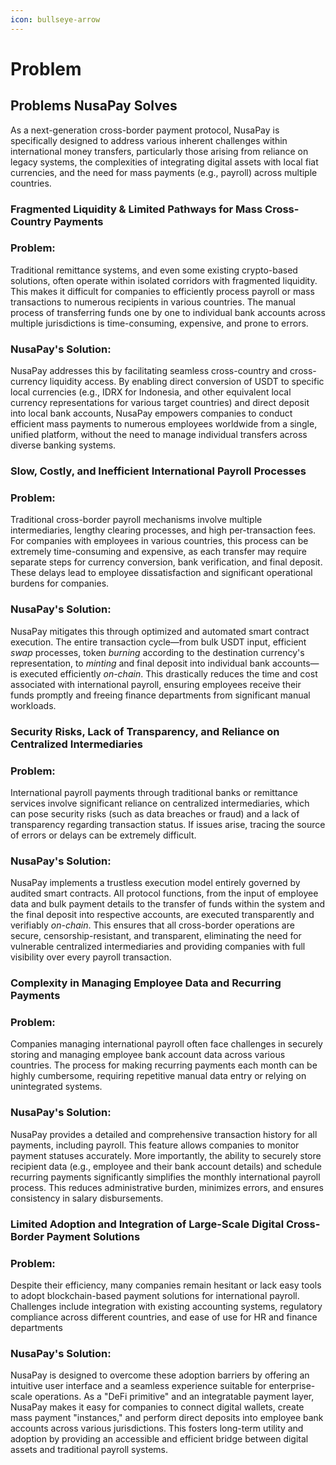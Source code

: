 ```yaml
---
icon: bullseye-arrow
---
```


# Problem

## Problems NusaPay Solves

As a next-generation cross-border payment protocol, NusaPay is specifically designed to address various inherent challenges within international money transfers, particularly those arising from reliance on legacy systems, the complexities of integrating digital assets with local fiat currencies, and the need for mass payments (e.g., payroll) across multiple countries.

### Fragmented Liquidity & Limited Pathways for Mass Cross-Country Payments

### Problem:

Traditional remittance systems, and even some existing crypto-based solutions, often operate within isolated corridors with fragmented liquidity. This makes it difficult for companies to efficiently process payroll or mass transactions to numerous recipients in various countries. The manual process of transferring funds one by one to individual bank accounts across multiple jurisdictions is time-consuming, expensive, and prone to errors.

### NusaPay's Solution:

NusaPay addresses this by facilitating seamless cross-country and cross-currency liquidity access. By enabling direct conversion of USDT to specific local currencies (e.g., IDRX for Indonesia, and other equivalent local currency representations for various target countries) and direct deposit into local bank accounts, NusaPay empowers companies to conduct efficient mass payments to numerous employees worldwide from a single, unified platform, without the need to manage individual transfers across diverse banking systems.

### Slow, Costly, and Inefficient International Payroll Processes

### Problem:

Traditional cross-border payroll mechanisms involve multiple intermediaries, lengthy clearing processes, and high per-transaction fees. For companies with employees in various countries, this process can be extremely time-consuming and expensive, as each transfer may require separate steps for currency conversion, bank verification, and final deposit. These delays lead to employee dissatisfaction and significant operational burdens for companies.

### NusaPay's Solution:

NusaPay mitigates this through optimized and automated smart contract execution. The entire transaction cycle—from bulk USDT input, efficient _swap_ processes, token _burning_ according to the destination currency's representation, to _minting_ and final deposit into individual bank accounts—is executed efficiently _on-chain_. This drastically reduces the time and cost associated with international payroll, ensuring employees receive their funds promptly and freeing finance departments from significant manual workloads.

### Security Risks, Lack of Transparency, and Reliance on Centralized Intermediaries

### Problem:&#x20;

International payroll payments through traditional banks or remittance services involve significant reliance on centralized intermediaries, which can pose security risks (such as data breaches or fraud) and a lack of transparency regarding transaction status. If issues arise, tracing the source of errors or delays can be extremely difficult.

### NusaPay's Solution:

NusaPay implements a trustless execution model entirely governed by audited smart contracts. All protocol functions, from the input of employee data and bulk payment details to the transfer of funds within the system and the final deposit into respective accounts, are executed transparently and verifiably _on-chain_. This ensures that all cross-border operations are secure, censorship-resistant, and transparent, eliminating the need for vulnerable centralized intermediaries and providing companies with full visibility over every payroll transaction.

### Complexity in Managing Employee Data and Recurring Payments

### Problem:

Companies managing international payroll often face challenges in securely storing and managing employee bank account data across various countries. The process for making recurring payments each month can be highly cumbersome, requiring repetitive manual data entry or relying on unintegrated systems.

### NusaPay's Solution:

NusaPay provides a detailed and comprehensive transaction history for all payments, including payroll. This feature allows companies to monitor payment statuses accurately. More importantly, the ability to securely store recipient data (e.g., employee and their bank account details) and schedule recurring payments significantly simplifies the monthly international payroll process. This reduces administrative burden, minimizes errors, and ensures consistency in salary disbursements.

### Limited Adoption and Integration of Large-Scale Digital Cross-Border Payment Solutions

### Problem:

Despite their efficiency, many companies remain hesitant or lack easy tools to adopt blockchain-based payment solutions for international payroll. Challenges include integration with existing accounting systems, regulatory compliance across different countries, and ease of use for HR and finance departments

### NusaPay's Solution:

NusaPay is designed to overcome these adoption barriers by offering an intuitive user interface and a seamless experience suitable for enterprise-scale operations. As a "DeFi primitive" and an integratable payment layer, NusaPay makes it easy for companies to connect digital wallets, create mass payment "instances," and perform direct deposits into employee bank accounts across various jurisdictions. This fosters long-term utility and adoption by providing an accessible and efficient bridge between digital assets and traditional payroll systems.
